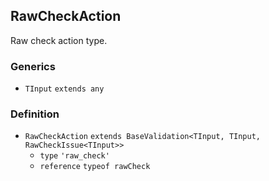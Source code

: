 RawCheckAction
--------------

Raw check action type.

### Generics

*   `TInput` `extends any`

### Definition

*   `RawCheckAction` `extends BaseValidation<TInput, TInput, RawCheckIssue<TInput>>`
    *   `type` `'raw_check'`
    *   `reference` `typeof rawCheck`